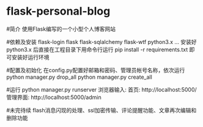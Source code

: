 # flask-personal-blog

#简介
使用Flask编写的一个小型个人博客网站

#依赖及安装
flask-login flask flask-sqlalchemy flask-wtf python3.x ...
安装好python3.x 后直接在工程目录下用命令行运行 pip install -r requirements.txt
即可安装好运行环境

#配置及初始化
在config.py配置好邮箱和密码、管理员帐号名称，依次运行
python manager.py drop_all
python manager.py create_all

#运行
python manager.py runserver
浏览器输入:
首页: http://localhost:5000/
管理界面: http://localhost:5000/admin

#未完待续
flash消息闪现的处理、ssl加密传输、评论提醒功能、文章再次编辑和删除功能
